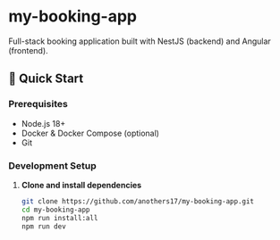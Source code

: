 # my-booking-app

Full-stack booking application built with NestJS (backend) and Angular (frontend).

## 🚀 Quick Start

### Prerequisites
- Node.js 18+
- Docker & Docker Compose (optional)
- Git

### Development Setup

1. **Clone and install dependencies**
   ```bash
   git clone https://github.com/anothers17/my-booking-app.git
   cd my-booking-app
   npm run install:all
   npm run dev